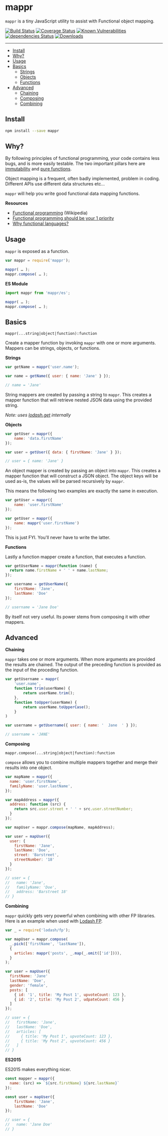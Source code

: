 # mappr

`mappr` is a tiny JavaScript utility to assist with Functional object mapping.

[![Build Status](https://travis-ci.org/Moeriki/node-mappr.svg?branch=master)](https://travis-ci.org/Moeriki/node-mappr) [![Coverage Status](https://coveralls.io/repos/github/Moeriki/node-mappr/badge.svg?branch=master)](https://coveralls.io/github/Moeriki/node-mappr?branch=master) [![Known Vulnerabilities](https://snyk.io/test/github/moeriki/node-mappr/badge.svg)](https://snyk.io/test/github/moeriki/node-mappr) [![dependencies Status](https://david-dm.org/moeriki/node-mappr/status.svg)](https://david-dm.org/moeriki/node-mappr) [![Downloads](http://img.shields.io/npm/dm/node-mappr.svg?style=flat)](https://www.npmjs.org/package/mappr)

---

* [Install](#install)
* [Why?](#why)
* [Usage](#usage)
* [Basics](#basics)
    * [Strings](#strings)
    * [Objects](#objects)
    * [Functions](#functions)
* [Advanced](#advanced)
    * [Chaining](#chaining)
    * [Composing](#composing)
    * [Combining](#combining)

<a name="install"></a>
## Install

```sh
npm install --save mappr
```

<a name="why"></a>
## Why?

By following principles of functional programming, your code contains less bugs, and is more easily testable. The two important pillars here are [immutability](https://wikipedia.org/wiki/Special:Search/immutability) and [pure functions](https://en.wikipedia.org/wiki/Pure_function).

Object mapping is a frequent, often badly implemented, problem in coding. Different APIs use different data structures etc...

`mappr` will help you write good functional data mapping functions.

**Resources**

* [Functional programming](https://en.wikipedia.org/wiki/Functional_programming) (Wikipedia)
* [Functional programming should be your 1 priority](https://medium.com/@jugoncalves/functional-programming-should-be-your-1-priority-for-2015-47dd4641d6b9#.ak14bl1a8)
* [Why functional languages?](https://stackoverflow.com/questions/36504/why-functional-languages)

<a name="usage"></a>
## Usage

`mappr` is exposed as a function.

```javascript
var mappr = require('mappr');

mappr( … );
mappr.compose( … );
```

**ES Module**

```javascript
import mappr from 'mappr/es';

mappr( … );
mappr.compose( … );
```

<a name="basics"></a>
## Basics

```
mappr(...string|object|function):function
```

Create a mapper function by invoking `mappr` with one or more arguments. Mappers can be strings, objects, or functions.

<a name="strings">**Strings**</a>

```javascript
var getName = mappr('user.name');

var name = getName({ user: { name: 'Jane' } });

// name = 'Jane'
```

String mappers are created by passing a string to `mappr`. This creates a mapper function that will retrieve nested JSON data using the provided string.

*Note:  uses [lodash.get][1] internally*

<a name="#objects">**Objects**</a>

```javascript
var getUser = mappr({
    name: 'data.firstName'
});

var user = getUser({ data: { firstName: 'Jane' } });

// user = { name: 'Jane' }
```

An object mapper is created by passing an object into `mappr`. This creates a mapper function that will construct a JSON object. The object keys will be used as-is, the values will be parsed recursively by `mappr`.

This means the following two examples are exactly the same in execution.

```javascript
var getUser = mappr({
    name: 'user.firstName'
});
```

```javascript
var getUser = mappr({
    name: mappr('user.firstName')
});
```

This is just FYI. You'll never have to write the latter.

<a name="#functions">**Functions**</a>

Lastly a function mapper create a function, that executes a function.

```javascript
var getUserName = mappr(function (name) {
  return name.firstName + ' ' + name.lastName;
});

var username = getUserName({
    firstName: 'Jane',
    lastName: 'Doe'
});

// username = 'Jane Doe'
```

By itself not very useful. Its power stems from composing it with other mappers.

<a name="advanced"></a>
## Advanced

<a name="chaining">**Chaining**</a>

`mappr` takes one or more arguments. When more arguments are provided the results are chained. The output of the preceding function is provided as the input of the proceding function.

```javascript
var getUsername = mappr(
    'user.name',
    function trim(userName) {
        return userName.trim();
    },
    function toUpper(userName) {
        return userName.toUpperCase();
    }
)

var username = getUsername({ user: { name: '  Jane  ' } });

// username = 'JANE'
```

<a name="composing">**Composing**</a>

```
mappr.compose(...string|object|function):function
```

`compose` allows you to combine multiple mappers together and merge their results into one object.

```javascript
var mapName = mappr({
  name: 'user.firstName',
  familyName: 'user.lastName',
});

var mapAddress = mappr({
  address: function (src) {
    return src.user.street + ' ' + src.user.streetNumber;
  }
});

var mapUser = mappr.compose(mapName, mapAddress);

var user = mapUser({
  user: {
    firstName: 'Jane',
    lastName: 'Doe',
    street: 'Barstreet',
    streetNumber: '18'
  }
});

// user = {
//   name: 'Jane',
//   familyName: 'Doe',
//   address: 'Barstreet 18'
// }
```

<a name="combining">**Combining**</a>

`mappr` quickly gets very powerful when combining with other FP libraries. Here is an example when used with [Lodash FP](https://github.com/lodash/lodash/wiki/FP-Guide).

```javascript
var _ = require('lodash/fp');

var mapUser = mappr.compose(
  _.pick(['firstName', 'lastName']),
  {
    articles: mappr('posts', _.map(_.omit(['id']))),
  }
);

var user = mapUser({
  firstName: 'Jane'
  lastName: 'Doe',
  gender: 'female',
  posts: [
    { id: '1', title: 'My Post 1', upvoteCount: 123 },
    { id: '2', title: 'My Post 2', udpateCount: 456 }
  ]
});

// user = {
//   firstName: 'Jane',
//   lastName: 'Doe',
//   articles: [
//     { title: 'My Post 1', upvoteCount: 123 },
//     { title: 'My Post 2', upvoteCount: 456 }
//   ]
// }
```

**ES2015**

ES2015 makes everything nicer.

```javascript
const mapper = mappr({
  name: (src) => `${src.firstName} ${src.lastName}`
});

const user = mapUser({
    firstName: 'Jane',
    lastName: 'Doe'
});

// user = {
//   name: 'Jane Doe'
// }
```

[1]:	https://lodash.com/docs#get
[2]:	https://github.com/lodash/lodash/wiki/FP-Guide
